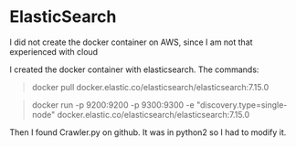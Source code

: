 # ElasticSearch

I did not create the docker container on AWS, since I am not that experienced with cloud

I created the docker container with elasticsearch. The commands:
  
  >docker pull docker.elastic.co/elasticsearch/elasticsearch:7.15.0

  >docker run -p 9200:9200 -p 9300:9300 -e "discovery.type=single-node" docker.elastic.co/elasticsearch/elasticsearch:7.15.0


Then I found Crawler.py on github. It was in python2 so I had to modify it.
